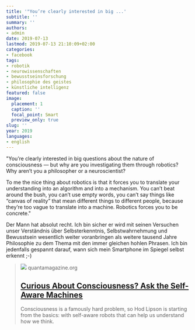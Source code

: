 ```yaml
---
title: '"You’re clearly interested in big ...'
subtitle: ''
summary: ''
authors:
- admin
date: 2019-07-13
lastmod: 2019-07-13 21:10:09+02:00
categories:
- facebook
tags:
- robotik
- neurowissenschaften
- bewusstseinsforschung
- philosophie des geistes
- künstliche intelligenz
featured: false
image:
  placement: 1
  caption: ''
  focal_point: Smart
  preview_only: true
slug: ''
year: 2019
languages:
- english
---
```


"You’re clearly interested in big questions about the nature of consciousness — but why are you investigating them through robotics? Why aren’t you a philosopher or a neuroscientist?

To me the nice thing about robotics is that it forces you to translate your understanding into an algorithm and into a mechanism. You can’t beat around the bush, you can’t use empty words, you can’t say things like “canvas of reality” that mean different things to different people, because they’re too vague to translate into a machine. Robotics forces you to be concrete."

Der Mann hat absolut recht. Ich bin sicher er wird mit seinen Versuchen unser Verständnis über Selbsterkenntnis, Selbstwahrnehmung und Bewusstsein wesentlich weiter voranbringen als weitere tausend Jahre Philosophie zu dem Thema mit den immer gleichen hohlen Phrasen. Ich bin jedenfalls gespannt darauf, wann sich mein Smartphone im Spiegel selbst erkennt ;-)
> [![](https://d2r55xnwy6nx47.cloudfront.net/uploads/2019/07/Hod-Lipson_1200_Social.jpg)](https://www.quantamagazine.org/hod-lipson-is-building-self-aware-robots-20190711/)
> quantamagazine.org
> ## [Curious About Consciousness? Ask the Self-Aware Machines](https://www.quantamagazine.org/hod-lipson-is-building-self-aware-robots-20190711/)
>
>Consciousness is a famously hard problem, so Hod Lipson is starting from the basics: with self-aware robots that can help us understand how we think.